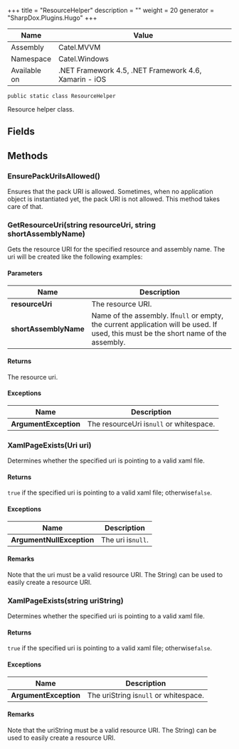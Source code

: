 

+++
title = "ResourceHelper" 
description = ""
weight = 20
generator = "SharpDox.Plugins.Hugo"
+++

Name|Value
---|---
Assembly|Catel.MVVM
Namespace|Catel.Windows
Available on|.NET Framework 4.5, .NET Framework 4.6, Xamarin - iOS

```
public static class ResourceHelper
```

Resource helper class.

## Fields

## Methods

### EnsurePackUriIsAllowed()

Ensures that the pack URI is allowed. Sometimes, when no application object is instantiated yet, the pack URI is not allowed. This method takes care of that.

### GetResourceUri(string resourceUri, string shortAssemblyName)

Gets the resource URI for the specified resource and assembly name. The uri will be created like the following examples:

#### Parameters

Name|Description
---|---
**resourceUri**|The resource URI.
**shortAssemblyName**|Name of the assembly. If`null` or empty, the current application will be used. If used, this must be the short name of the assembly.

#### Returns

The resource uri.

#### Exceptions

Name|Description
---|---
**ArgumentException**|The resourceUri is`null` or whitespace.

### XamlPageExists(Uri uri)

Determines whether the specified uri is pointing to a valid xaml file.

#### Returns

`true` if the specified uri is pointing to a valid xaml file; otherwise`false`.

#### Exceptions

Name|Description
---|---
**ArgumentNullException**|The uri is`null`.

#### Remarks

Note that the uri must be a valid resource URI. The String) can be used to easily create a resource URI.

### XamlPageExists(string uriString)

Determines whether the specified uri is pointing to a valid xaml file.

#### Returns

`true` if the specified uri is pointing to a valid xaml file; otherwise`false`.

#### Exceptions

Name|Description
---|---
**ArgumentException**|The uriString is`null` or whitespace.

#### Remarks

Note that the uriString must be a valid resource URI. The String) can be used to easily create a resource URI.

